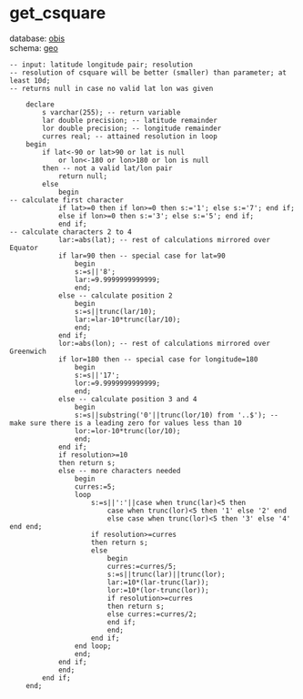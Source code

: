 # get_csquare
database: [obis](../)  
schema: [geo](geo)  

    
    
    -- input: latitude longitude pair; resolution
    -- resolution of csquare will be better (smaller) than parameter; at least 10d; 
    -- returns null in case no valid lat lon was given
    
    	declare
    		s varchar(255); -- return variable
    		lar double precision; -- latitude remainder
    		lor double precision; -- longitude remainder
    		curres real; -- attained resolution in loop
    	begin
    		if lat<-90 or lat>90 or lat is null
    			or lon<-180 or lon>180 or lon is null
    		then -- not a valid lat/lon pair
    			return null;
    		else
    			begin
    -- calculate first character
    			if lat>=0 then if lon>=0 then s:='1'; else s:='7'; end if;
    			else if lon>=0 then s:='3'; else s:='5'; end if;
    			end if;
    -- calculate characters 2 to 4
    			lar:=abs(lat); -- rest of calculations mirrored over Equator
    			if lar=90 then -- special case for lat=90
    				begin
    				s:=s||'8';
    				lar:=9.9999999999999;
    				end;
    			else -- calculate position 2
    				begin
    				s:=s||trunc(lar/10);
    				lar:=lar-10*trunc(lar/10);
    				end;
    			end if;
    			lor:=abs(lon); -- rest of calculations mirrored over Greenwich
    			if lor=180 then -- special case for longitude=180
    				begin
    				s:=s||'17';
    				lor:=9.9999999999999;
    				end;
    			else -- calculate position 3 and 4
    				begin
    				s:=s||substring('0'||trunc(lor/10) from '..$'); -- make sure there is a leading zero for values less than 10
    				lor:=lor-10*trunc(lor/10);
    				end;
    			end if;
    			if resolution>=10 
    			then return s;
    			else -- more characters needed
    				begin
    				curres:=5;
    				loop
    					s:=s||':'||case when trunc(lar)<5 then 
    						case when trunc(lor)<5 then '1' else '2' end
    						else case when trunc(lor)<5 then '3' else '4' end end;
    					if resolution>=curres 
    					then return s;
    					else
    						begin
    						curres:=curres/5;
    						s:=s||trunc(lar)||trunc(lor);
    						lar:=10*(lar-trunc(lar));
    						lor:=10*(lor-trunc(lor));
    						if resolution>=curres 
    						then return s;
    						else curres:=curres/2;
    						end if;
    						end;
    					end if;
    				end loop;
    				end;
    			end if;
    			end;
    		end if;
    	end;
